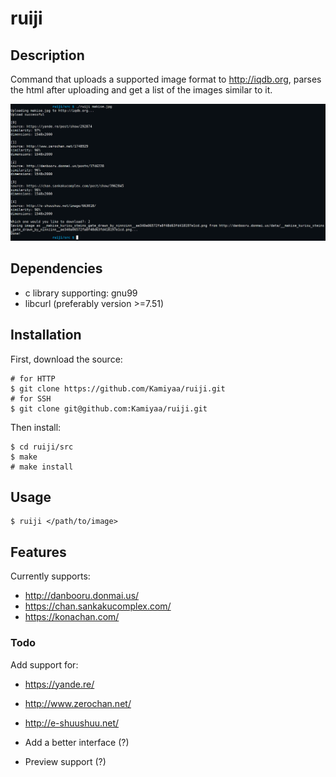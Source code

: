 # ruiji

## Description
Command that uploads a supported image format to http://iqdb.org,
parses the html after uploading and get a list of the images similar to it.

![Alt text](ruiji_screenshot.png?raw=true "ruiji")

## Dependencies
 - c library supporting: gnu99
 - libcurl (preferably version >=7.51)

## Installation
First, download the source: 
```
# for HTTP
$ git clone https://github.com/Kamiyaa/ruiji.git
# for SSH
$ git clone git@github.com:Kamiyaa/ruiji.git
```
Then install:
```
$ cd ruiji/src
$ make
# make install
```

## Usage
```
$ ruiji </path/to/image>
```

## Features
Currently supports:
 - http://danbooru.donmai.us/
 - https://chan.sankakucomplex.com/
 - https://konachan.com/

### Todo
Add support for:
 - https://yande.re/
 - http://www.zerochan.net/
 - http://e-shuushuu.net/

 - Add a better interface (?)
 - Preview support (?)

